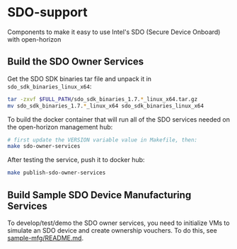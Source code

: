 # SDO-support

Components to make it easy to use Intel's SDO (Secure Device Onboard) with open-horizon

## Build the SDO Owner Services

Get the SDO SDK binaries tar file and unpack it in `sdo_sdk_binaries_linux_x64`:

```bash
tar -zxvf $FULL_PATH/sdo_sdk_binaries_1.7.*_linux_x64.tar.gz
mv sdo_sdk_binaries_1.7.*_linux_x64 sdo_sdk_binaries_linux_x64
```

To build the docker container that will run all of the SDO services needed on the open-horizon management hub:

```bash
# first update the VERSION variable value in Makefile, then:
make sdo-owner-services
```

After testing the service, push it to docker hub:

```bash
make publish-sdo-owner-services
```

## Build Sample SDO Device Manufacturing Services

To develop/test/demo the SDO owner services, you need to initialize VMs to simulate an SDO device and create ownership vouchers. To do this, see [sample-mfg/README.md](sample-mfg/README.md).
